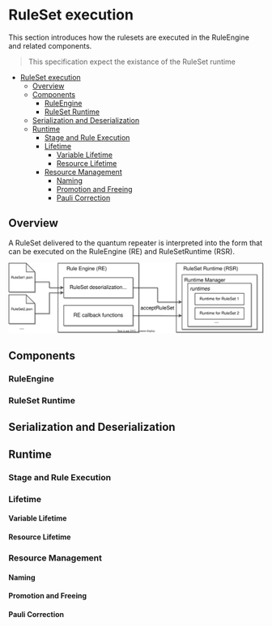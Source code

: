 # RuleSet execution
This section introduces how the rulesets are executed in the RuleEngine and related components.
> This specification expect the existance of the RuleSet runtime
- [RuleSet execution](#ruleset-execution)
  - [Overview](#overview)
  - [Components](#components)
    - [RuleEngine](#ruleengine)
    - [RuleSet Runtime](#ruleset-runtime)
  - [Serialization and Deserialization](#serialization-and-deserialization)
  - [Runtime](#runtime)
    - [Stage and Rule Execution](#stage-and-rule-execution)
    - [Lifetime](#lifetime)
      - [Variable Lifetime](#variable-lifetime)
      - [Resource Lifetime](#resource-lifetime)
    - [Resource Management](#resource-management)
      - [Naming](#naming)
      - [Promotion and Freeing](#promotion-and-freeing)
      - [Pauli Correction](#pauli-correction)

## Overview
A RuleSet delivered to the quantum repeater is interpreted into the form that can be executed on the RuleEngine (RE) and RuleSetRuntime (RSR).

![REandRSR](./img/REandRSR.drawio.svg)
## Components
### RuleEngine
### RuleSet Runtime

## Serialization and Deserialization

## Runtime
### Stage and Rule Execution
### Lifetime
#### Variable Lifetime
#### Resource Lifetime
### Resource Management
#### Naming
#### Promotion and Freeing
#### Pauli Correction